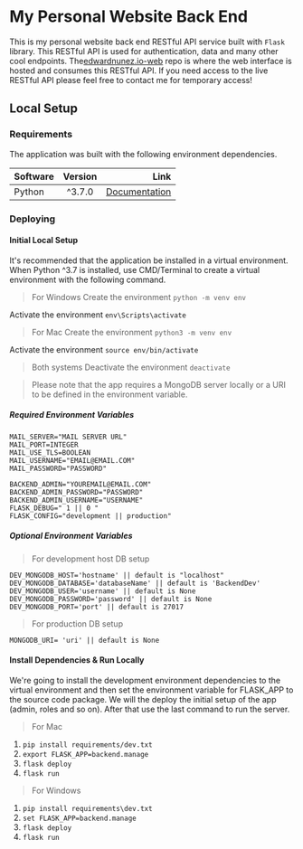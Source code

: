 # My Personal Website Back End

This is my personal website back end RESTful API service built with `Flask` library. This RESTful API is used for authentication, data and many other cool endpoints. The[edwardnunez.io-web](https://github.com/dotRollen/edwardnunez.io-web) repo is where the web interface is hosted and consumes this RESTful API. If you need access to the live RESTful API please feel free to contact me for temporary access!


## Local Setup
### Requirements
The application was built with the following environment dependencies.

| Software        | Version           | Link  |
| ------------- |:-------------:| -----:|
| Python | ^3.7.0 | [Documentation](https://docs.python.org/3/) |

### Deploying

#### Initial Local Setup

It's recommended that the application be installed in a virtual environment. When Python ^3.7 is installed, use CMD/Terminal to create a virtual environment with the following command.

> For Windows
Create the environment
`python -m venv env` 

Activate the environment
`env\Scripts\activate`

> For Mac
Create the environment
`python3 -m venv env`

Activate the environment
`source env/bin/activate`

> Both systems
Deactivate the environment
`deactivate`

> Please note that the app requires a MongoDB server locally or a URI to be defined in the environment variable.

##### Required Environment Variables

```
MAIL_SERVER="MAIL SERVER URL"
MAIL_PORT=INTEGER
MAIL_USE_TLS=BOOLEAN
MAIL_USERNAME="EMAIL@EMAIL.COM"
MAIL_PASSWORD="PASSWORD"

BACKEND_ADMIN="YOUREMAIL@EMAIL.COM"
BACKEND_ADMIN_PASSWORD="PASSWORD"
BACKEND_ADMIN_USERNAME="USERNAME"
FLASK_DEBUG=" 1 || 0 "
FLASK_CONFIG="development || production"
```

##### Optional Environment Variables

> For development host DB setup
```
DEV_MONGODB_HOST='hostname' || default is "localhost"
DEV_MONGODB_DATABASE='databaseName' || default is 'BackendDev'
DEV_MONGODB_USER='username' || default is None
DEV_MONGODB_PASSWORD='password' || default is None
DEV_MONGODB_PORT='port' || default is 27017
```

> For production DB setup
```
MONGODB_URI= 'uri' || default is None
```

#### Install Dependencies & Run Locally

We're going to install the development environment dependencies to the virtual environment and then set the environment variable for FLASK_APP to the source code package. We will the deploy the initial setup of the app (admin, roles and so on). After that use the last command to run the server.

> For Mac
1. `pip install requirements/dev.txt`
2. `export FLASK_APP=backend.manage`
3. `flask deploy`
4. `flask run`

> For Windows
1. `pip install requirements\dev.txt`
2. `set FLASK_APP=backend.manage`
3. `flask deploy`
4. `flask run`
